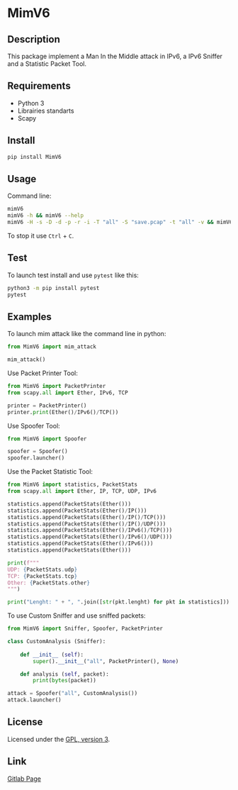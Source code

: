 # MimV6

## Description
This package implement a Man In the Middle attack in IPv6, a IPv6 Sniffer and a Statistic Packet Tool.

## Requirements
 - Python 3
 - Librairies standarts
 - Scapy

## Install
```bash
pip install MimV6
```

## Usage
Command line:
```bash
mimV6
mimV6 -h && mimV6 --help
mimV6 -H -s -D -d -p -r -i -T "all" -S "save.pcap" -t "all" -v && mimV6 --no-hexa-sniffer --summary-sniffer --details-sniffer --details2-sniffer --python-sniffer --raw-sniffer --info-sniffer --target-sniffer "all" --save-filename-sniffer "save.pcap" --target-spoofer "all" --verbose-spoofer
```
To stop it use `Ctrl` + `C`.

## Test
To launch test install and use `pytest` like this:
```bash
python3 -m pip install pytest
pytest
```
## Examples

To launch mim attack like the command line in python:
```python
from MimV6 import mim_attack

mim_attack()
```
Use Packet Printer Tool:
```python
from MimV6 import PacketPrinter
from scapy.all import Ether, IPv6, TCP

printer = PacketPrinter()
printer.print(Ether()/IPv6()/TCP())
```

Use Spoofer Tool:
```python
from MimV6 import Spoofer

spoofer = Spoofer()
spoofer.launcher()
```

Use the Packet Statistic Tool:
```python
from MimV6 import statistics, PacketStats
from scapy.all import Ether, IP, TCP, UDP, IPv6

statistics.append(PacketStats(Ether()))
statistics.append(PacketStats(Ether()/IP()))
statistics.append(PacketStats(Ether()/IP()/TCP()))
statistics.append(PacketStats(Ether()/IP()/UDP()))
statistics.append(PacketStats(Ether()/IPv6()/TCP()))
statistics.append(PacketStats(Ether()/IPv6()/UDP()))
statistics.append(PacketStats(Ether()/IPv6()))
statistics.append(PacketStats(Ether()))

print(f"""
UDP: {PacketStats.udp}
TCP: {PacketStats.tcp}
Other: {PacketStats.other}
""")

print("Lenght: " + ", ".join([str(pkt.lenght) for pkt in statistics]))
```

To use Custom Sniffer and use sniffed packets:

```python
from MimV6 import Sniffer, Spoofer, PacketPrinter

class CustomAnalysis (Sniffer):
	
	def __init__ (self):
		super().__init__("all", PacketPrinter(), None)

	def analysis (self, packet):
		print(bytes(packet))

attack = Spoofer("all", CustomAnalysis())
attack.launcher()
```

## License
Licensed under the [GPL, version 3](https://www.gnu.org/licenses/).

## Link
[Gitlab Page](https://gitlab.com/ChrisASSR/MimV6/)
